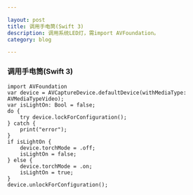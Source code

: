 ```yaml
---

layout: post
title: 调用手电筒(Swift 3)
description: 调用系统LED灯，需import AVFoundation。
category: blog

---
```

### 调用手电筒(Swift 3)
	import AVFoundation
	var device = AVCaptureDevice.defaultDevice(withMediaType: AVMediaTypeVideo);
	var isLightOn: Bool = false;
	do {
        try device.lockForConfiguration();
    } catch {
        print("error");
    }
    if isLightOn {
        device.torchMode = .off;
		isLightOn = false;
    } else {
        device.torchMode = .on;
        isLightOn = true;
    }
    device.unlockForConfiguration();



